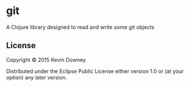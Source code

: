 # git

A Clojure library designed to read and write some git objects

## License

Copyright © 2015 Kevin Downey

Distributed under the Eclipse Public License either version 1.0 or (at
your option) any later version.
